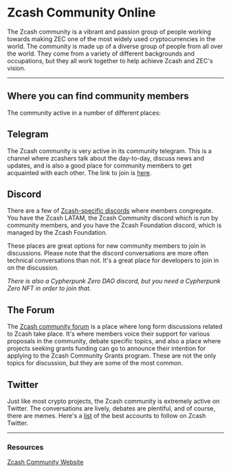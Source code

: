 
# Zcash Community Online

The Zcash community is a vibrant and passion group of people working towards making ZEC one of the most widely used cryptocurrencies in the world. The community is made up of a diverse group of people from all over the world. They come from a variety of different backgrounds and occupations, but they all work together to help achieve Zcash and ZEC's vision.

----

## Where you can find community members

The community active in a number of different places:

## Telegram

The Zcash community is very active in its community telegram. This is a channel where zcashers talk about the day-to-day, discuss news and updates, and is also a good place for community members to get acquainted with each other. The link to join is [here](https://t.me/Zcash_Community).

## Discord

There are a few of [Zcash-specific discords](https://www.notion.so/zechub/Social-Media-Links-05b9df645af54de7a1989d9c4ccc4d05) where members congregate. You have the Zcash LATAM, the Zcash Community discord which is run by community members, and you have the Zcash Foundation discord, which is managed by the Zcash Foundation.

These places are great options for new community members to join in discussions. Please note that the discord conversations are more often technical conversations than not. It's a great place for developers to join in on the discussion.

*There is also a Cypherpunk Zero DAO discord, but you need a Cypherpunk Zero NFT in order to join that.*

## The Forum

The [Zcash community forum](https://forum.zcashcommunity.com/) is a place where long form discussions related to Zcash take place. It's where members voice their support for various proposals in the community, debate specific topics, and also a place where projects seeking grants funding can go to announce their intention for applying to the Zcash Community Grants program. These are not the only topics for discussion, but they are some of the most common.

## Twitter

Just like most crypto projects, the Zcash community is extremely active on Twitter. The conversations are lively, debates are plentiful, and of course, there are memes. Here's a [list](https://www.notion.so/zechub/Social-Media-Links-05b9df645af54de7a1989d9c4ccc4d05) of the best accounts to follow on Zcash Twitter.

----

### Resources

[Zcash Community Website](https://www.zcashcommunity.com/)

